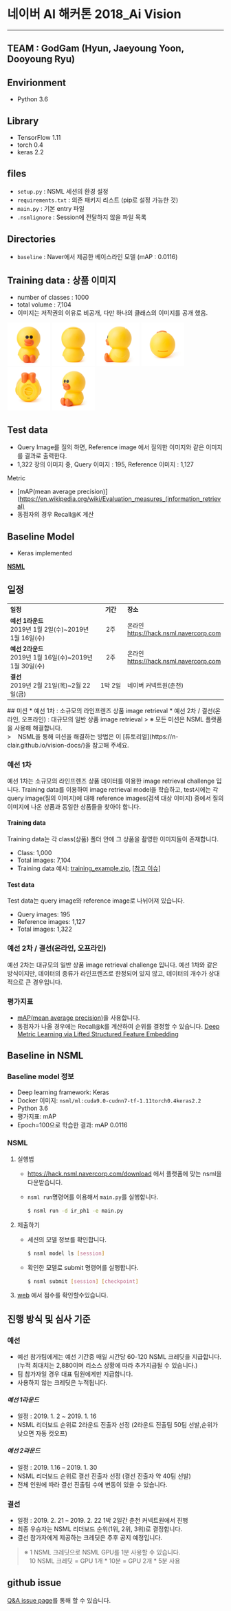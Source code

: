 # 네이버 AI 해커톤 2018_Ai Vision
-------------
## TEAM : GodGam (Hyun, Jaeyoung Yoon, Dooyoung Ryu)

## Envirionment

  - Python 3.6

## Library
  - TensorFlow 1.11
  - torch 0.4
  - keras 2.2

## files
  - `setup.py` : NSML 세션의 환경 설정
  - `requirements.txt` : 의존 패키지 리스트 (pip로 설정 가능한 것)
  - `main.py` : 기본 entry 파일
  - `.nsmlignore` : Session에 전달하지 않을 파일 목록

## Directories
  - `baseline` : Naver에서 제공한 베이스라인 모델 (mAP : 0.0116)

## Training data  : 상품 이미지
  - number of classes : 1000
  - total volume : 7,104
  - 이미지는 저작권의 이유로 비공개, 다만 하나의 클래스의 이미지를 공개 했음.

  <p float="left">
    <img src="./sample_image/ex (1).jpg" width="100" />
    <img src="./sample_image/ex (2).jpg" width="100" />
    <img src="./sample_image/ex (3).jpg" width="100" />
    <img src="./sample_image/ex (4).jpg" width="100" />
    <img src="./sample_image/ex (5).jpg" width="100" />
    <img src="./sample_image/ex (6).jpg" width="100" />
  </p>

## Test data
  - Query Image를 질의 하면, Reference image 에서 질의한 이미지와 같은 이미지를 결과로 출력한다.
  - 1,322 장의 이미지 중, Query 이미지 : 195, Reference 이미지 : 1,127

  Metric
  - [mAP(mean average precision)](https://en.wikipedia.org/wiki/Evaluation_measures_(information_retrieval)
  - 동점자의 경우 Recall@K 계산

  ## Baseline Model
  - Keras implemented



<strong>[NSML](https://hack.nsml.navercorp.com/intro)</strong>

## 일정
<table class="tbl_schedule">
  <tr>
    <th style="text-align:left;width:50%">일정</th>
    <th style="text-align:center;width:15%">기간</th>
    <th style="text-align:left;width:35%">장소</th>
  </tr>
  <tr>
    <td>
      <strong>예선 1라운드</strong><br>
      2019년 1월 2일(수)~2019년 1월 16일(수)
    </td>
    <td style="text-align:center">2주</td>
    <td>
      온라인<br>
      <a href="https://hack.nsml.navercorp.com">https://hack.nsml.navercorp.com</a>
    </td>
  </tr>
  <tr>
    <td>
      <strong>예선 2라운드</strong><br>
      2019년 1월 16일(수)~2019년 1월 30일(수)
    </td>
    <td style="text-align:center">2주</td>
    <td>
      온라인<br>
      <a href="https://hack.nsml.navercorp.com">https://hack.nsml.navercorp.com</a>
    </td>
  </tr>
  <tr>
    <td>
      <strong>결선</strong><br>
      2019년 2월 21일(목)~2월 22일(금)
    </td>
    <td style="text-align:center">1박 2일</td>
    <td>
      네이버 커넥트원(춘천)<br>
    </td>
  </tr>
</table>
## 미션
* 예선 1차 : 소규모의 라인프렌즈 상품 image retrieval
* 예선 2차 / 결선(온라인, 오프라인) : 대규모의 일반 상품 image retrieval
> ※ 모든 미션은 NSML 플랫폼을 사용해 해결합니다.<br>
> &nbsp;&nbsp;&nbsp;NSML을 통해 미션을 해결하는 방법은 이 [튜토리얼](https://n-clair.github.io/vision-docs/)을 참고해 주세요.

### 예선 1차
예선 1차는 소규모의 라인프렌즈 상품 데이터를 이용한 image retrieval challenge 입니다.
Training data를 이용하여 image retrieval model을 학습하고, test시에는 각 query image(질의 이미지)에 대해 reference images(검색 대상 이미지) 중에서 질의 이미지에 나온 상품과 동일한 상품들을 찾아야 합니다.

#### Training data
Training data는 각 class(상품) 폴더 안에 그 상품을 촬영한 이미지들이 존재합니다.
- Class: 1,000
- Total images: 7,104
- Training data 예시: [training_example.zip](https://github.com/AiHackathon2018/AI-Vision/files/2719945/training_example.zip), [[참고 이슈](https://github.com/AiHackathon2018/AI-Vision/issues/33)]

#### Test data
Test data는 query image와 reference image로 나뉘어져 있습니다.
- Query images: 195
- Reference images: 1,127
- Total images: 1,322

### 예선 2차 / 결선(온라인, 오프라인)
예선 2차는 대규모의 일반 상품 image retrieval challenge 입니다.
예선 1차와 같은 방식이지만, 데이터의 종류가 라인프렌즈로 한정되어 있지 않고, 데이터의 개수가 상대적으로 큰 경우입니다.

### 평가지표
- [mAP(mean average precision)](https://en.wikipedia.org/wiki/Evaluation_measures_(information_retrieval)#Mean_average_precision)을 사용합니다.
- 동점자가 나올 경우에는 Recall@k를 계산하여 순위를 결정할 수 있습니다. [Deep Metric Learning via Lifted Structured Feature Embedding](https://arxiv.org/abs/1511.06452)

## Baseline in NSML

### Baseline model 정보
- Deep learning framework: Keras
- Docker 이미지: `nsml/ml:cuda9.0-cudnn7-tf-1.11torch0.4keras2.2`
- Python 3.6
- 평가지표: mAP
- Epoch=100으로 학습한 결과: mAP 0.0116

### NSML

1. 실행법

    - https://hack.nsml.navercorp.com/download 에서 플랫폼에 맞는 nsml을 다운받습니다.

    - `nsml run`명령어를 이용해서 `main.py`를 실행합니다.

        ```bash
        $ nsml run -d ir_ph1 -e main.py
        ```
2. 제출하기

    - 세션의 모델 정보를 확인합니다.
        ```bash
        $ nsml model ls [session]
        ```
    - 확인한 모델로 submit 명령어를 실행합니다.
        ```bash
        $ nsml submit [session] [checkpoint]
        ```

3. [web](https://hack.nsml.navercorp.com/leaderboard/ir_ph1) 에서 점수를 확인할수있습니다.

## 진행 방식 및 심사 기준
### 예선

* 예선 참가팀에게는 예선 기간중 매일 시간당 60-120 NSML 크레딧을 지급합니다.
  (누적 최대치는 2,880이며 리소스 상황에 따라 추가지급될 수 있습니다.)
* 팀 참가자일 경우 대표 팀원에게만 지급합니다.
* 사용하지 않는 크레딧은 누적됩니다.

#### ***예선 1라운드***
* 일정 : 2019. 1. 2 ~ 2019. 1. 16
* NSML 리더보드 순위로 2라운드 진출자 선정 (2라운드 진출팀 50팀 선발,순위가 낮으면 자동 컷오프)


#### ***예선 2라운드***
* 일정 : 2019. 1.16 – 2019. 1. 30
* NSML 리더보드 순위로 결선 진출자 선정 (결선 진출자 약 40팀 선발)
* 전체 인원에 따라 결선 진출팀 수에 변동이 있을 수 있습니다.

### 결선
* 일정 : 2019. 2. 21 – 2019. 2. 22 1박 2일간 춘천 커넥트원에서 진행
* 최종 우승자는 NSML 리더보드 순위(1위, 2위, 3위)로 결정합니다.
* 결선 참가자에게 제공하는 크레딧은 추후 공지 예정입니다.

> ※ 1 NSML 크레딧으로 NSML GPU를 1분 사용할 수 있습니다.<br>
> &nbsp;&nbsp;&nbsp;10 NSML 크레딧 = GPU 1개 * 10분 = GPU 2개 * 5분 사용

## github issue
[Q&A issue page](https://github.com/AiHackathon2018/AI-Vision/issues)를 통해 할 수 있습니다.<br>
